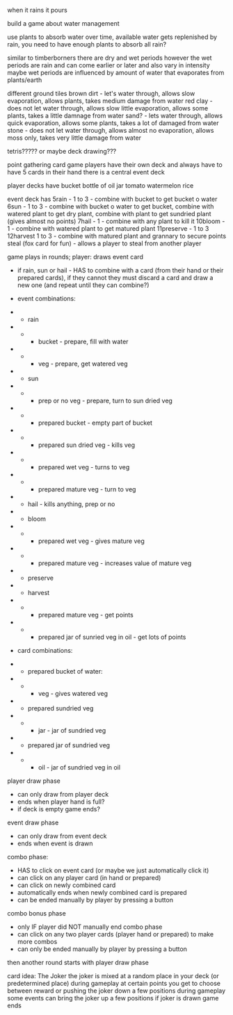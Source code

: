 when it rains it pours

build a game about water management

use plants to absorb water over time, available water gets replenished by rain, you need to have enough plants to absorb all rain?

similar to timberborners there are dry and wet periods
however the wet periods are rain and can come earlier or later and also vary in intensity
maybe wet periods are influenced by amount of water that evaporates from plants/earth

different ground tiles
brown dirt - let's water through, allows slow evaporation, allows plants, takes medium damage from water
red clay - does not let water through, allows slow little evaporation, allows some plants, takes a little damnage from water
sand? - lets water through, allows quick evaporation, allows some plants, takes a lot of damaged from water
stone - does not let water through, allows almost no evaporation, allows moss only, takes very little damage from water

tetris????? or maybe deck drawing???

point gathering card game
players have their own deck and always have to have 5 cards in their hand
there is a central event deck

player decks have
bucket
bottle of oil
jar
tomato
watermelon
rice

event deck has
5rain - 1 to 3 - combine with bucket to get bucket o water
6sun - 1 to 3 - combine with bucket o water to get bucket, combine with watered plant to get dry plant, combine with plant to get sundried plant (gives almost no points)
7hail - 1 - combine with any plant to kill it
10bloom - 1 - combine with watered plant to get matured plant
11preserve - 1 to 3
12harvest 1 to 3 - combine with matured plant and grannary to secure points
steal (fox card for fun) - allows a player to steal from another player

game plays in rounds; player:
draws event card

- if rain, sun or hail - HAS to combine with a card (from their hand or their prepared cards), if they cannot they must discard a card and draw a new one (and repeat until they can combine?)
- event combinations:
- - rain
- - - bucket - prepare, fill with water
- - - veg - prepare, get watered veg
- - sun
- - - prep or no veg - prepare, turn to sun dried veg
- - - prepared bucket - empty part of bucket
- - - prepared sun dried veg - kills veg
- - - prepared wet veg - turns to veg
- - - prepared mature veg - turn to veg
- - hail - kills anything, prep or no
- - bloom
- - - prepared wet veg - gives mature veg
- - - prepared mature veg - increases value of mature veg
- - preserve
- - harvest
- - - prepared mature veg - get points
- - - prepared jar of sunried veg in oil - get lots of points

- card combinations:
- - prepared bucket of water:
- - - veg - gives watered veg
- - prepared sundried veg
- - - jar - jar of sundried veg
- - prepared jar of sundried veg
- - - oil - jar of sundried veg in oil

player draw phase
- can only draw from player deck
- ends when player hand is full?
- if deck is empty game ends?

event draw phase
- can only draw from event deck
- ends when event is drawn

combo phase:
- HAS to click on event card (or maybe we just automatically click it)
- can click on any player card (in hand or prepared)
- can click on newly combined card
- automatically ends when newly combined card is prepared
- can be ended manually by player by pressing a button

combo bonus phase
- only IF player did NOT manually end combo phase
- can click on any two player cards (player hand or prepared) to make more combos
- can only be ended manually by player by pressing a button

then another round starts with player draw phase




card idea: The Joker
the joker is mixed at a random place in your deck (or predetermined place)
during gameplay at certain points you get to choose between reward or pushing the joker down a few positions
during gameplay some events can bring the joker up a few positions
if joker is drawn game ends